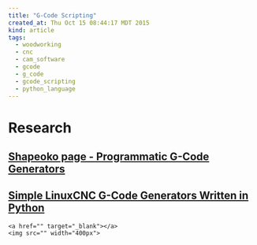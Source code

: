 ```yaml
---
title: "G-Code Scripting"
created_at: Thu Oct 15 08:44:17 MDT 2015
kind: article
tags:
  - woodworking
  - cnc
  - cam_software
  - gcode
  - g_code
  - gcode_scripting
  - python_language
---
```


# Research

## <a href="http://www.shapeoko.com/wiki/index.php/Programmatic_G-Code_Generators" target="_blank">Shapeoko page - Programmatic G-Code Generators</a>

## <a href="http://wiki.linuxcnc.org/cgi-bin/wiki.pl?Simple_LinuxCNC_G-Code_Generators" target="_blank">Simple LinuxCNC G-Code Generators Written in Python</a>


~~~~~~~~~~~~~
<a href="" target="_blank"></a>
<img src="" width="400px">
~~~~~~~~~~~~~

